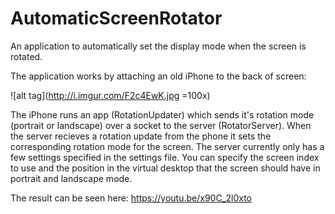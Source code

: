 # AutomaticScreenRotator
An application to automatically set the display mode when the screen is rotated.

The application works by attaching an old iPhone to the back of screen:

![alt tag](http://i.imgur.com/F2c4EwK.jpg =100x)

The iPhone runs an app (RotationUpdater) which sends it's rotation mode (portrait or landscape) over a socket to the server (RotatorServer).
When the server recieves a rotation update from the phone it sets the corresponding rotation mode for the screen. The server currently only has a few settings specified in the settings file. You can specify the screen index to use and the position in the virtual desktop that the screen should have in portrait and landscape mode. 

The result can be seen here:
https://youtu.be/x90C_2l0xto
